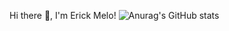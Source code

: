 Hi there 👋, I'm Erick Melo!
![Anurag's GitHub stats](https://github-readme-stats.vercel.app/api?username=ericksmelo&show_icons=true&title_color)
